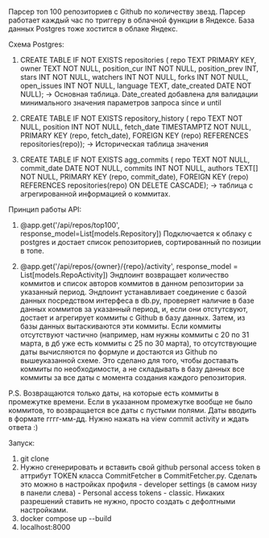 Парсер топ 100 репозиториев с Github по количеству звезд. Парсер работает каждый час по триггеру в облачной функции в Яндексе. База данных Postgres тоже хостится в облаке Яндекс.

Схема Postgres:
1. CREATE TABLE IF NOT EXISTS repositories (
    repo TEXT PRIMARY KEY,
    owner TEXT NOT NULL,
    position_cur INT NOT NULL,
    position_prev INT,
    stars INT NOT NULL,
    watchers INT NOT NULL,
    forks INT NOT NULL,
    open_issues INT NOT NULL, 
    language TEXT,
    date_created DATE NOT NULL); -> Основная таблица. Date_created добавлена для валидации минимального значения параметров запроса since и until

2. CREATE TABLE IF NOT EXISTS repository_history (
    repo TEXT NOT NULL,
    position INT NOT NULL,
    fetch_date TIMESTAMPTZ NOT NULL,
    PRIMARY KEY (repo, fetch_date),
    FOREIGN KEY (repo) REFERENCES repositories(repo)); -> Историческая таблица значения

3. CREATE TABLE IF NOT EXISTS agg_commits (
    repo TEXT NOT NULL,
    commit_date DATE NOT NULL,
    commits INT NOT NULL,
    authors TEXT[] NOT NULL,
    PRIMARY KEY (repo, commit_date),
    FOREIGN KEY (repo) REFERENCES repositories(repo) ON DELETE CASCADE); -> таблица с агрегированной информацией о коммитах.

Принцип работы API:

1. @app.get('/api/repos/top100', response_model=List[models.Repository])
Подключается к облаку с postgres и достает список репозиториев, сортированный по позиции в топе.

2. @app.get('/api/repos/{owner}/{repo}/activity', response_model = List[models.RepoActivity])
 Эндпоинт возвращает количество коммитов и список авторов коммитов в данном репозитории за указанный период. Эндпоинт устанавливает соединение с базой данных посредством интерфеса в db.py, проверяет наличие в базе данных коммитов за указанный период, и, если они отстутсвуют, достает и агрегирует коммиты с Github в базу данных. Затем, из базы данных вытаскиваются эти коммиты. Если коммиты отсутствуют частично (например, нам нужны коммиты с 20 по 31 марта, в дб уже есть коммиты с 25 по 30 марта), то отсутствующие даты вычисляются по формуле и достаются из Github по вышеуказанной схеме. Это сделано для того, чтобы доставать коммиты по необходимости, а не складывать в базу данных все коммиты за все даты с момента создания каждого репозитория.

  P.S. Возвращаются только даты, на которые есть коммиты в промежутке времени. Если в указанном промежутке вообще не было коммитов, то возвращается все даты с пустыми полями. Даты вводить в формате гггг-мм-дд. Нужно нажать на view commit activity и ждать ответа :)

 Запуск:

1. git clone <this repo>
2. Нужно сгенерировать и вставить свой github personal access token в аттрибут TOKEN класса CommitFetcher в CommitFetcher.py. Сделать это можно в настройках профиля - developer settings (в самом низу в панели слева) - Personal access tokens - classic. Никаких разрешений ставить не нужно, просто создать с дефолтными настройками.
3. docker compose up --build
4. localhost:8000

